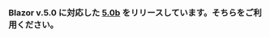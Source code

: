 ### Blazor v.5.0 に対応した [5.0b](https://github.com/jsakamoto/self-learning-materials-for-blazor-jp/releases/tag/doc%2F5.0b) をリリースしています。そちらをご利用ください。